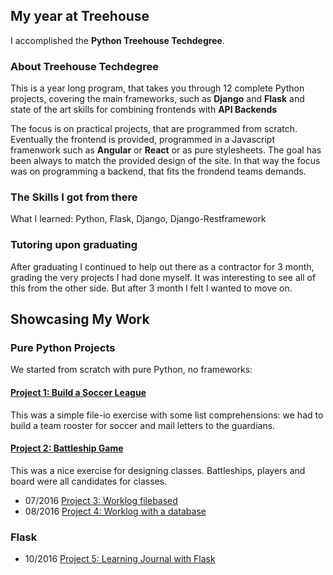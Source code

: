 ## My year at Treehouse
I accomplished the **Python Treehouse Techdegree**.

### About Treehouse Techdegree
This is a year long program, that takes you through 12 complete Python projects, covering the main frameworks, such as **Django** and **Flask** and state of the art skills for combining frontends with **API Backends**

The focus is on practical projects, that are programmed from scratch. Eventually the frontend is provided, programmed in a Javascript framenwork such as **Angular** or **React** or as pure stylesheets. The goal has been always to match the provided design of the site. In that way the focus was on programming a backend, that fits the frondend teams demands.

### The Skills I got from there
What I learned: Python, Flask, Django, Django-Restframework

### Tutoring upon graduating
After graduating I continued to help out there as a contractor for 3 month, grading the very projects I had done myself. It was interesting to see all of this from the other side. But after 3 month I felt I wanted to move on.

## Showcasing My Work

### Pure Python Projects

We started from scratch with pure Python, no frameworks:

#### [Project 1: Build a Soccer League](https://github.com/sabinem/python_techdegree_project1_soccer_league) 
This was a simple file-io exercise with some list comprehensions: we had to build a team rooster for soccer and mail letters to the guardians.

#### [Project 2: Battleship Game](https://github.com/sabinem/python_techdegree_project2_battleshipgame)
This was a nice exercise for designing classes. Battleships, players and board were all candidates for classes.

- 07/2016 [Project 3: Worklog filebased](https://github.com/sabinem/python_techdegree_project3_worklog)
- 08/2016 [Project 4: Worklog with a database](https://github.com/sabinem/python_techdegree_project4_worklogdb)

### Flask
- 10/2016 [Project 5: Learning Journal with Flask](https://github.com/sabinem/python_techdegree_project5_learning_journal)

